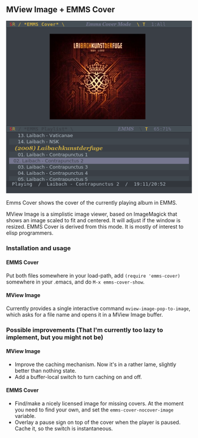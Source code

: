 <h2>MView Image + EMMS Cover</h2>

![screenshot](https://github.com/sabof/mview-image-and-emms-cover/raw/master/screenshot.png)

Emms Cover shows the cover of the currently playing album in EMMS.

MView Image is a simplistic image viewer, based on ImageMagick that shows an
image scaled to fit and centered. It will adjust if the window is resized. EMMS
Cover is derived from this mode. It is mostly of interest to elisp programmers.

<h3>Installation and usage</h3>
<h4>EMMS Cover</h4>

Put both files somewhere in your load-path, add `(require 'emms-cover)` somewhere
in your .emacs, and do `M-x emms-cover-show`.

<h4>MView Image</h4>

Currently provides a single interactive command `mview-image-pop-to-image`,
which asks for a file name and opens it in a MView Image buffer.

<h3>Possible improvements (That I'm currently too lazy to implement, but you might not be)</h3>
<h4>MView Image</h4>

* Improve the caching mechanism. Now it's in a rather lame, slightly better than
nothing state.
* Add a buffer-local switch to turn caching on and off.

<h4>EMMS Cover</h4>

* Find/make a nicely licensed image for missing covers. At the moment you need to
find your own, and set the `emms-cover-nocover-image` variable.
* Overlay a pause sign on top of the cover when the player is paused. Cache it, so the switch is instantaneous.